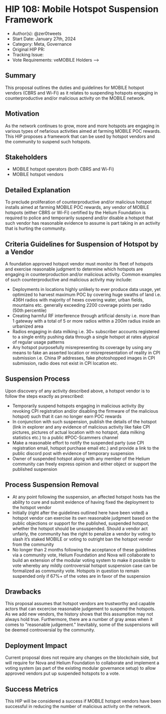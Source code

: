 # HIP 108: Mobile Hotspot Suspension Framework

- Author(s): @zer0tweets
- Start Date: January 27th, 2024
- Category: Meta, Governance
- Original HIP PR:
- Tracking Issue: 
- Vote Requirements: veMOBILE Holders -->

## Summary

This proposal outlines the duties and guidelines for MOBILE hotspot vendors (CBRS and Wi-Fi) as it relates to suspending hotspots engaging in counterproductive and/or malicious activity on the MOBILE network. 

## Motivation

As the network continues to grow, more and more hotspots are engaging in various types of nefarious activities aimed at farming MOBILE POC rewards. This HIP proposes a framework that can be used by hotspot vendors and the community to suspend such hotspots. 

## Stakeholders

- MOBILE hotspot operators (both CBRS and Wi-Fi)
- MOBILE hotspot vendors

## Detailed Explanation

To preclude proliferation of counterproductive and/or malicious hotspot installs aimed at farming MOBILE POC rewards, any vendor of MOBILE hotspots (either CBRS or Wi-Fi) certified by the Helium Foundation is required to police and temporarily suspend and/or disable a hotspot that such vendor has reasonable evidence to assume is part taking in an activity that is hurting the community.

## Criteria Guidelines for Suspension of Hotspot by a Vendor
A foundation approved hotspot vendor must monitor its fleet of hotspots and exercise reasonable judgment to determine which hotspots are engaging in counterproduction and/or malicious activity. Common examples of such counterproductive and malicious activity may include:

 
-   Deployments in locations highly unlikely to ever produce data usage, yet optimized to harvest maximum POC by covering huge swaths of land i.e. 436H radios with majority of hexes covering water, urban fields, mountains etc. generally exceeding 2200 coverage points per radio (50th percentile)
-   Creating harmful RF interference through artificial density i.e. more than 1 gateway with a total of 5 or more radios within a 200m radius inside an urbanized area 
-   Radios engaging in data milking i.e. 30+ subscriber accounts registered to a single entity pushing data through a single hotspot at rates atypical of regular usage patterns  
-   Any hotspot purposefully misrepresenting its coverage by using any means to fake an asserted location or misrepresentation of reality in CPI submission i.e. China IP addresses, fake photoshopped images in CPI submission, radio does not exist in CPI location etc.
    
## Suspension Process
Upon discovery of any activity described above, a hotspot vendor is to follow the steps exactly as prescribed:

-   Temporarily suspend hotspots engaging in malicious activity (by revoking CPI registration and/or disabling the firmware of the malicious hotspot) such that it can no longer earn POC rewards
-   In conjunction with such suspension, publish the details of the hotspot (link in explorer and any evidence of malicious activity like fake CPI pictures, pictures of actual location with no hotspot, data milking statistics etc.) to a public #POC-Scammers channel 
-   Make a reasonable effort to notify the suspended party (use CPI registration email, hotspot purchase email etc.) and provide a link to the public discord post with evidence of temporary suspension  
-   Owner of suspended hotspot along with any member of the Helium community can freely express opinion and either object or support the published suspension
  
## Process Suspension Removal
-   At any point following the suspension, an affected hotspot hosts has the ability to cure and submit evidence of having fixed the deployment to the hotspot vendor   
-   Initially (right after the guidelines outlined here have been voted) a hotspot vendor can exercise its own reasonable judgment based on the public objections or support for the published, suspended hotspot, whether the hotspot should be unsuspended. Should a vendor act unfairly, the community has the right to penalize a vendor by voting to slash it’s staked MOBILE or voting to outright ban the hotspot vendor from the community   
-   No longer than 2 months following the acceptance of these guidelines via a community vote, Helium Foundation and Nova will collaborate to build an extension of the modular voting system to make it possible to vote whereby any mildly controversial hotspot suspension case can be formalized as community vote. Hotspots in question to remain suspended only if 67%+ of the votes are in favor of the suspension

## Drawbacks

This proposal assumes that hotspot vendors are trustworthy and capable actors that can excercise reasonable judgement to suspend the hotspots. As we add new vendors, the history shows that this assumption may not always hold true. Furthermore, there are a number of gray areas when it comes to "reasonable judgement." Inevitably, some of the suspensions will be deemed controversial by the community. 


## Deployment Impact

Current proposal does not require any changes on the blockchain side, but will require for Nova and Helium Foundation to collaborate and implement a voting system (as part of the existing modular governance setup) to allow approved vendors put up suspended hotspots to a vote. 

## Success Metrics

This HIP will be considered a success if MOBILE hotspot vendors have been successful in reducing the number of malicious activity on the network. 
